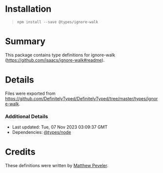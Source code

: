 # Installation
> `npm install --save @types/ignore-walk`

# Summary
This package contains type definitions for ignore-walk (https://github.com/isaacs/ignore-walk#readme).

# Details
Files were exported from https://github.com/DefinitelyTyped/DefinitelyTyped/tree/master/types/ignore-walk.

### Additional Details
 * Last updated: Tue, 07 Nov 2023 03:09:37 GMT
 * Dependencies: [@types/node](https://npmjs.com/package/@types/node)

# Credits
These definitions were written by [Matthew Peveler](https://github.com/MasterOdin).
